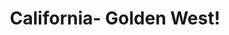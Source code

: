 ---
title: California- Golden West! 
menu:
  sidebar:
    name: California- Golden West!
    identifier: california-golden-west
    weight: 300
---